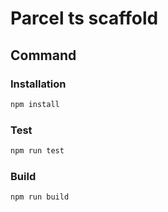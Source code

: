 # Parcel ts scaffold

## Command

### Installation

```sh
npm install
```

### Test

```sh
npm run test
```

### Build

```sh
npm run build
```